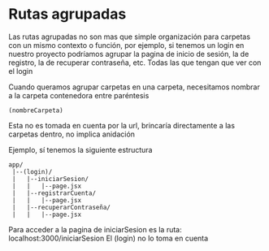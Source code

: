 # **Rutas agrupadas**

Las rutas agrupadas no son mas que simple organización para carpetas con un mismo contexto o función, por ejemplo, si tenemos un login en nuestro proyecto podríamos agrupar la pagina de inicio de sesión, la de registro, la de recuperar contraseña, etc. Todas las que tengan que ver con el login

Cuando queramos agrupar carpetas en una carpeta, necesitamos nombrar a la carpeta contenedora entre paréntesis

```
(nombreCarpeta)
```

Esta no es tomada en cuenta por la url, brincaría directamente a las carpetas dentro, no implica anidación

Ejemplo, sí tenemos la siguiente estructura

```
app/
 |--(login)/
 |   |--iniciarSesion/
 |   |   |--page.jsx
 |   |--registrarCuenta/
 |   |   |--page.jsx
 |   |--recuperarContraseña/
 |   |   |--page.jsx
```

Para acceder a la pagina de iniciarSesion es la ruta: localhost:3000/iniciarSesion
El (login) no lo toma en cuenta